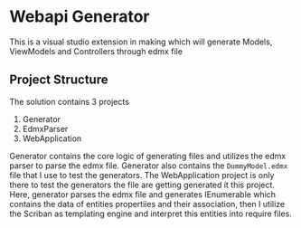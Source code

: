 # Webapi Generator

This is a visual studio extension in making which will generate Models, ViewModels and Controllers through edmx file

## Project Structure

The solution contains 3 projects

1. Generator
2. EdmxParser
3. WebApplication

Generator contains the core logic of generating files and utilizes the edmx parser to parse the edmx file. Generator also contains the `DummyModel.edmx` file that I use to test the generators. The WebApplication project is only there to test the generators the file are getting generated it this project. Here, generator parses the edmx file and generates IEnumerable<EntityType> which contains the data of entities propertiies and their association, then I utilize the Scriban as templating engine and interpret this entities into require files.

